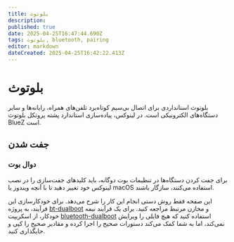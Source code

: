 ```yaml
---
title: بلوتوث
description: 
published: true
date: 2025-04-25T16:47:44.690Z
tags: بلوتوث, bluetooth, pairing
editor: markdown
dateCreated: 2025-04-25T16:42:22.413Z
---
```


# بلوتوث
بلوتوث استانداردی برای اتصال بی‌سیم کوتاه‌برد تلفن‌های همراه، رایانه‌ها و سایر دستگاه‌های الکترونیکی است. در لینوکس، پیاده‌سازی استاندارد پشته پروتکل بلوتوث BlueZ است.

## جفت شدن
### دوال بوت
برای جفت کردن دستگاه‌ها در تنظیمات بوت دوگانه، باید کلیدهای جفت‌سازی را در نصب لینوکس خود تغییر دهید تا با آنچه ویندوز یا macOS استفاده می‌کنند، سازگار باشند.

این صفحه فقط روش دستی انجام این کار را شرح می‌دهد. برای خودکارسازی این فرآیند، به پروژه [bt-dualboot](https://github.com/x2es/bt-dualboot) و مخازن مرتبط مراجعه کنید. برای یک فرآیند نیمه خودکار، از اسکریپت [bluetooth-dualboot](https://github.com/nbanks/bluetooth-dualboot) استفاده کنید که هیچ فایلی را ویرایش نمی‌کند، اما به شما کمک می‌کند دستورات صحیح را اجرا کرده و مقادیر صحیح را کپی و جایگذاری کنید.
